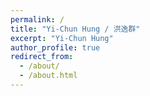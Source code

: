 ```yaml
---
permalink: /
title: "Yi-Chun Hung / 洪逸群"
excerpt: "Yi-Chun Hung"
author_profile: true
redirect_from: 
  - /about/
  - /about.html
---
```


